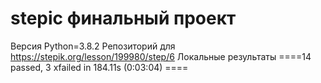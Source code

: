 # stepic финальный проект
Версия Python=3.8.2
Репозиторий для https://stepik.org/lesson/199980/step/6
Локальные результаты ====14 passed, 3 xfailed in 184.11s (0:03:04) ====
